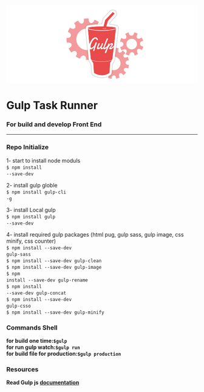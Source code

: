 ![](./assets/img/repo_image.jpeg)

<h1>Gulp Task Runner</h1>
<h3> For build and develop Front End </h3>

----------------------------------
<h3>Repo Initialize</h3>

1- start to install node moduls
<br>
<code>$ npm install --save-dev</code>

2- install gulp globle
<br>
<code>$ npm install gulp-cli -g</code>

3- install Local gulp 
<br>
<code>$ npm install gulp --save-dev</code>

4- install required gulp packages (html pug, gulp sass, gulp image, css minify, css counter)
<br>
<code>$ npm install --save-dev gulp-sass</code>
<br>
<code>$ npm install --save-dev gulp-clean</code>
<br>
<code>$ npm install --save-dev gulp-image</code>
<br>
<code>$ npm install --save-dev gulp-rename</code>
<br>
<code>$ npm install --save-dev gulp-concat</code>
<br>
<code>$ npm install --save-dev gulp-csso</code>
<br>
<code>$ npm install --save-dev gulp-minify</code>
<br>

<h3>Commands Shell</h3>
<b>for build one time:<code>$gulp</code></b>
<br>
<b>for run gulp watch:<code>$gulp run</code></b>
<br>
<b>for build file for production:<code>$gulp production</code></b>
<br>

<h3>Resources</h3>
<b>Read Gulp js <a href="https://github.com/gulpjs/gulp/blob/v3.9.1/docs/API.md" target="_blank">documentation</a></b>
